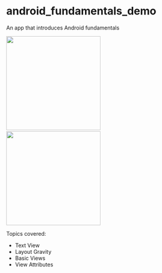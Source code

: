 android_fundamentals_demo
==================

An app that introduces Android fundamentals 

<img src="http://i.imgur.com/VUAFTHf.png" width="250" />&nbsp;
<img src="http://i.imgur.com/u8yedmR.png" width="250" />

Topics covered:
- Text View 
- Layout Gravity 
- Basic Views
- View Attributes 



